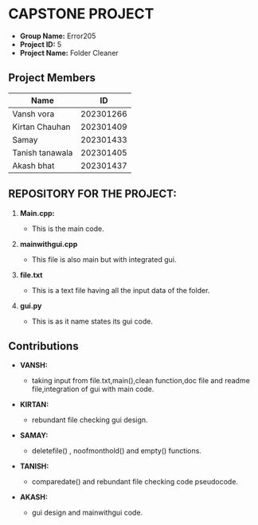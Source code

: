 # CAPSTONE PROJECT
- **Group Name:** Error205
- **Project ID:** 5
- **Project Name:** Folder Cleaner

## Project Members

| Name                             | ID         |
|----------------------------------|------------|
| Vansh vora                  | 202301266  |
| Kirtan Chauhan                    | 202301409  |
| Samay               | 202301433  |
| Tanish tanawala                   | 202301405  |
| Akash bhat        |202301437


 
## REPOSITORY FOR THE PROJECT:

1. **Main.cpp:** 
   - This is the main code.

2. **mainwithgui.cpp** 
   - This file is also main but with integrated gui.

3. **file.txt** 
   - This is a text file having all the input data of the folder.

4. **gui.py** 
   - This is as it name states its gui code.

## Contributions

- **VANSH:** 
   - taking input from file.txt,main(),clean function,doc file and readme file,integration of gui with main code.  

- **KIRTAN:**
   - rebundant file checking gui design.

- **SAMAY:**
   - deletefile() , noofmonthold() and empty() functions.

- **TANISH:**
   - comparedate() and rebundant file checking code pseudocode.
- **AKASH:**
   - gui design and mainwithgui code.

